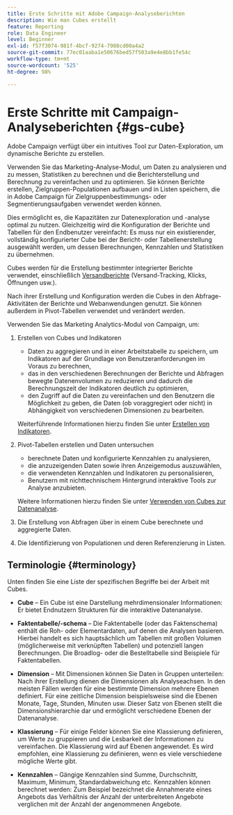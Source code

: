 ```yaml
---
title: Erste Schritte mit Adobe Campaign-Analyseberichten
description: Wie man Cubes erstellt
feature: Reporting
role: Data Engineer
level: Beginner
exl-id: f57f3074-981f-4bcf-9274-7908cd00a4a2
source-git-commit: 77ec01aaba1e50676bed57f503a9e4e8bb1fe54c
workflow-type: tm+mt
source-wordcount: '525'
ht-degree: 98%

---
```


# Erste Schritte mit Campaign-Analyseberichten {#gs-cube}

Adobe Campaign verfügt über ein intuitives Tool zur Daten-Exploration, um dynamische Berichte zu erstellen.

Verwenden Sie das Marketing-Analyse-Modul, um Daten zu analysieren und zu messen, Statistiken zu berechnen und die Berichterstellung und Berechnung zu vereinfachen und zu optimieren. Sie können Berichte erstellen, Zielgruppen-Populationen aufbauen und in Listen speichern, die in Adobe Campaign für Zielgruppenbestimmungs- oder Segmentierungsaufgaben verwendet werden können.

Dies ermöglicht es, die Kapazitäten zur Datenexploration und -analyse optimal zu nutzen. Gleichzeitig wird die Konfiguration der Berichte und Tabellen für den Endbenutzer vereinfacht: Es muss nur ein existierender, vollständig konfigurierter Cube bei der Bericht- oder Tabellenerstellung ausgewählt werden, um dessen Berechnungen, Kennzahlen und Statistiken zu übernehmen.

Cubes werden für die Erstellung bestimmter integrierter Berichte verwendet, einschließlich [Versandberichte](delivery-reports.md) (Versand-Tracking, Klicks, Öffnungen usw.).

Nach ihrer Erstellung und Konfiguration werden die Cubes in den Abfrage-Aktivitäten der Berichte und Webanwendungen genutzt. Sie können außerdem in Pivot-Tabellen verwendet und verändert werden.

Verwenden Sie das Marketing Analytics-Modul von Campaign, um:

1. Erstellen von Cubes und Indikatoren

   * Daten zu aggregieren und in einer Arbeitstabelle zu speichern, um Indikatoren auf der Grundlage von Benutzeranforderungen im Voraus zu berechnen,
   * das in den verschiedenen Berechnungen der Berichte und Abfragen bewegte Datenenvolumen zu reduzieren und dadurch die Berechnungszeit der Indikatoren deutlich zu optimieren,
   * den Zugriff auf die Daten zu vereinfachen und den Benutzern die Möglichkeit zu geben, die Daten (ob voraggregiert oder nicht) in Abhängigkeit von verschiedenen Dimensionen zu bearbeiten.

   Weiterführende Informationen hierzu finden Sie unter [Erstellen von Indikatoren](cube-indicators.md).

1. Pivot-Tabellen erstellen und Daten untersuchen

   * berechnete Daten und konfigurierte Kennzahlen zu analysieren,
   * die anzuzeigenden Daten sowie ihren Anzeigemodus auszuwählen,
   * die verwendeten Kennzahlen und Indikatoren zu personalisieren,
   * Benutzern mit nichttechnischem Hintergrund interaktive Tools zur Analyse anzubieten.

   Weitere Informationen hierzu finden Sie unter [Verwenden von Cubes zur Datenanalyse](cube-tables.md).

1. Die Erstellung von Abfragen über in einem Cube berechnete und aggregierte Daten.
1. Die Identifizierung von Populationen und deren Referenzierung in Listen.

## Terminologie {#terminology}

Unten finden Sie eine Liste der spezifischen Begriffe bei der Arbeit mit Cubes.

* **Cube** – Ein Cube ist eine Darstellung mehrdimensionaler Informationen: Er bietet Endnutzern Strukturen für die interaktive Datenanalyse.

* **Faktentabelle/-schema** – Die Faktentabelle (oder das Faktenschema) enthält die Roh- oder Elementardaten, auf denen die Analysen basieren. Hierbei handelt es sich hauptsächlich um Tabellen mit großen Volumen (möglicherweise mit verknüpften Tabellen) und potenziell langen Berechnungen. Die Broadlog- oder die Bestelltabelle sind Beispiele für Faktentabellen.

* **Dimension** – Mit Dimensionen können Sie Daten in Gruppen unterteilen: Nach ihrer Erstellung dienen die Dimensionen als Analyseachsen. In den meisten Fällen werden für eine bestimmte Dimension mehrere Ebenen definiert. Für eine zeitliche Dimension beispielsweise sind die Ebenen Monate, Tage, Stunden, Minuten usw. Dieser Satz von Ebenen stellt die Dimensionshierarchie dar und ermöglicht verschiedene Ebenen der Datenanalyse.

* **Klassierung** – Für einige Felder können Sie eine Klassierung definieren, um Werte zu gruppieren und die Lesbarkeit der Informationen zu vereinfachen. Die Klassierung wird auf Ebenen angewendet. Es wird empfohlen, eine Klassierung zu definieren, wenn es viele verschiedene mögliche Werte gibt.

* **Kennzahlen** – Gängige Kennzahlen sind Summe, Durchschnitt, Maximum, Minimum, Standardabweichung etc. Kennzahlen können berechnet werden: Zum Beispiel bezeichnet die Annahmerate eines Angebots das Verhältnis der Anzahl der unterbreiteten Angebote verglichen mit der Anzahl der angenommenen Angebote.
